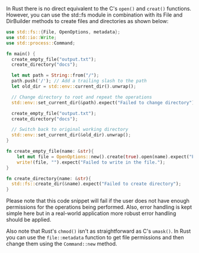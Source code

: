 In Rust there is no direct equivalent to the C's `open()` and `creat()` functions. However, you can use the std::fs module in combination with its File and DirBuilder methods to create files and directories as shown below:

```rust
use std::fs::{File, OpenOptions, metadata};
use std::io::Write;
use std::process::Command;

fn main() {
  create_empty_file("output.txt");
  create_directory("docs");

  let mut path = String::from("/");
  path.push('/'); // Add a trailing slash to the path
  let old_dir = std::env::current_dir().unwrap();

  // Change directory to root and repeat the operations
  std::env::set_current_dir(&path).expect("Failed to change directory");

  create_empty_file("output.txt");
  create_directory("docs");

  // Switch back to original working directory
  std::env::set_current_dir(&old_dir).unwrap();
}

fn create_empty_file(name: &str){
    let mut file = OpenOptions::new().create(true).open(name).expect("Failed to create a new file.");
    write!(file, "").expect("Failed to write in the file.");
}

fn create_directory(name: &str){
  std::fs::create_dir(&name).expect("Failed to create directory"); 
}
```
Please note that this code snippet will fail if the user does not have enough permissions for the operations being performed. Also, error handling is kept simple here but in a real-world application more robust error handling should be applied.

Also note that Rust's `chmod()` isn't as straightforward as C's `umask()`. In Rust you can use the `file::metadata` function to get file permissions and then change them using the `Command::new` method.
